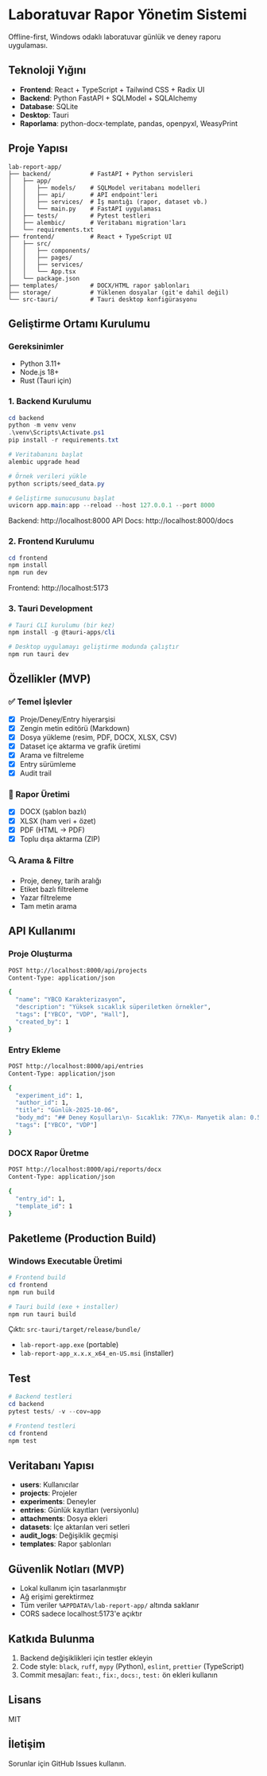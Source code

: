 # Laboratuvar Rapor Yönetim Sistemi

Offline-first, Windows odaklı laboratuvar günlük ve deney raporu uygulaması.

## Teknoloji Yığını

- **Frontend**: React + TypeScript + Tailwind CSS + Radix UI
- **Backend**: Python FastAPI + SQLModel + SQLAlchemy
- **Database**: SQLite
- **Desktop**: Tauri
- **Raporlama**: python-docx-template, pandas, openpyxl, WeasyPrint

## Proje Yapısı

```
lab-report-app/
├── backend/           # FastAPI + Python servisleri
│   ├── app/
│   │   ├── models/    # SQLModel veritabanı modelleri
│   │   ├── api/       # API endpoint'leri
│   │   ├── services/  # İş mantığı (rapor, dataset vb.)
│   │   └── main.py    # FastAPI uygulaması
│   ├── tests/         # Pytest testleri
│   ├── alembic/       # Veritabanı migration'ları
│   └── requirements.txt
├── frontend/          # React + TypeScript UI
│   ├── src/
│   │   ├── components/
│   │   ├── pages/
│   │   ├── services/
│   │   └── App.tsx
│   └── package.json
├── templates/         # DOCX/HTML rapor şablonları
├── storage/           # Yüklenen dosyalar (git'e dahil değil)
└── src-tauri/         # Tauri desktop konfigürasyonu
```

## Geliştirme Ortamı Kurulumu

### Gereksinimler

- Python 3.11+
- Node.js 18+
- Rust (Tauri için)

### 1. Backend Kurulumu

```powershell
cd backend
python -m venv venv
.\venv\Scripts\Activate.ps1
pip install -r requirements.txt

# Veritabanını başlat
alembic upgrade head

# Örnek verileri yükle
python scripts/seed_data.py

# Geliştirme sunucusunu başlat
uvicorn app.main:app --reload --host 127.0.0.1 --port 8000
```

Backend: http://localhost:8000
API Docs: http://localhost:8000/docs

### 2. Frontend Kurulumu

```powershell
cd frontend
npm install
npm run dev
```

Frontend: http://localhost:5173

### 3. Tauri Development

```powershell
# Tauri CLI kurulumu (bir kez)
npm install -g @tauri-apps/cli

# Desktop uygulamayı geliştirme modunda çalıştır
npm run tauri dev
```

## Özellikler (MVP)

### ✅ Temel İşlevler
- [x] Proje/Deney/Entry hiyerarşisi
- [x] Zengin metin editörü (Markdown)
- [x] Dosya yükleme (resim, PDF, DOCX, XLSX, CSV)
- [x] Dataset içe aktarma ve grafik üretimi
- [x] Arama ve filtreleme
- [x] Entry sürümleme
- [x] Audit trail

### 📄 Rapor Üretimi
- [x] DOCX (şablon bazlı)
- [x] XLSX (ham veri + özet)
- [x] PDF (HTML → PDF)
- [x] Toplu dışa aktarma (ZIP)

### 🔍 Arama & Filtre
- Proje, deney, tarih aralığı
- Etiket bazlı filtreleme
- Yazar filtreleme
- Tam metin arama

## API Kullanımı

### Proje Oluşturma
```bash
POST http://localhost:8000/api/projects
Content-Type: application/json

{
  "name": "YBCO Karakterizasyon",
  "description": "Yüksek sıcaklık süperiletken örnekler",
  "tags": ["YBCO", "VDP", "Hall"],
  "created_by": 1
}
```

### Entry Ekleme
```bash
POST http://localhost:8000/api/entries
Content-Type: application/json

{
  "experiment_id": 1,
  "author_id": 1,
  "title": "Günlük-2025-10-06",
  "body_md": "## Deney Koşulları\n- Sıcaklık: 77K\n- Manyetik alan: 0.5T",
  "tags": ["YBCO", "VDP"]
}
```

### DOCX Rapor Üretme
```bash
POST http://localhost:8000/api/reports/docx
Content-Type: application/json

{
  "entry_id": 1,
  "template_id": 1
}
```

## Paketleme (Production Build)

### Windows Executable Üretimi

```powershell
# Frontend build
cd frontend
npm run build

# Tauri build (exe + installer)
npm run tauri build
```

Çıktı: `src-tauri/target/release/bundle/`
- `lab-report-app.exe` (portable)
- `lab-report-app_x.x.x_x64_en-US.msi` (installer)

## Test

```powershell
# Backend testleri
cd backend
pytest tests/ -v --cov=app

# Frontend testleri
cd frontend
npm test
```

## Veritabanı Yapısı

- **users**: Kullanıcılar
- **projects**: Projeler
- **experiments**: Deneyler
- **entries**: Günlük kayıtları (versiyonlu)
- **attachments**: Dosya ekleri
- **datasets**: İçe aktarılan veri setleri
- **audit_logs**: Değişiklik geçmişi
- **templates**: Rapor şablonları

## Güvenlik Notları (MVP)

- Lokal kullanım için tasarlanmıştır
- Ağ erişimi gerektirmez
- Tüm veriler `%APPDATA%/lab-report-app/` altında saklanır
- CORS sadece localhost:5173'e açıktır

## Katkıda Bulunma

1. Backend değişiklikleri için testler ekleyin
2. Code style: `black`, `ruff`, `mypy` (Python), `eslint`, `prettier` (TypeScript)
3. Commit mesajları: `feat:`, `fix:`, `docs:`, `test:` ön ekleri kullanın

## Lisans

MIT

## İletişim

Sorunlar için GitHub Issues kullanın.
